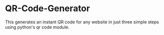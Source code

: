 # QR-Code-Generator
This generates an instant QR code for any website in just three simple steps using python's qr code module.
